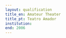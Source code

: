 ```yaml
---
layout: qualification
title_en: Amateur Theater
title_pt: Teatro Amador
institution:
end: 2006
---
```

